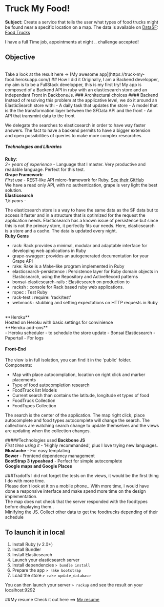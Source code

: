 # Truck My Food! 

**Subject:**
Create a service that tells the user what types of food trucks might be found near a specific location on a map.
The data is available on [DataSF](http://www.datasf.org/): [Food
Trucks](https://data.sfgov.org/Permitting/Mobile-Food-Facility-Permit/rqzj-sfat)

I have a full Time job, appointments at night .. challenge accepted!

## Objective
<br>
Take a look at the result here => [My awesome app](https://truck-my-food.herokuapp.com/)
## How I did it
Originally, I am a Backend developper, my aim is to be a FullStack developper, this is my first try! 
My app is composed of a Backend API in ruby with an elasticsearch store and an independant Front in BackboneJs.
### Architectural choices
#### Backend
Instead of resolving this problem at the applicative level, we do it around an ElasticSearch store with:
- A daily task that updates the store
- A model that is the the transformation layer between the SFData API and the front
- An API that transmint data to the front

We delegate the searches to elasticsearch in order to have way faster answers. The fact to have a backend permits to have a bigger extension and open possibilities of queries to make more complex researches.

##### Technologies and Libraries
**Ruby**: <br>
_2+ years of experience_ -
Language that I master. Very productive and readable language. Perfect for this test.
<br>
**Grape Framework**: <br>
_First use_ -
REST-like API micro-framework for Ruby. [See their GitHub](https://github.com/intridea/grape)<br/>
We have a read only API, with no authentication, grape is very light the best solution. 
<br>
**Elasticsearch**<br>
_1,5 years_  - 

The elasticsearch store is a way to have the same data as the SF data but to access it faster and in a structure that is optimized for the request the application needs. Elasticsearch has a known issue of persistence but since this is not the primary store, it perfectly fits our needs.
Here, elasticsearch is a store and a cache. The data is updated every night.
<br>
**Ruby Gems**
- rack: Rack provides a minimal, modular and adaptable interface for developing web applications in Ruby
- grape-swagger: provides an autogenerated documentation for your Grape API
- rake: Rake is a Make-like program implemented in Ruby
- elasticsearch-persistence : Persistence layer for Ruby domain objects in Elasticsearch, using the Repository and ActiveRecord patterns
- bonsai-elasticsearch-rails : Elasticsearch on production to 
- racksh : console for Rack based ruby web applications.
- rspec : Test Ruby
- rack-test : require: 'rack/test'
- webmock : stubbing and setting expectations on HTTP requests in Ruby
<br>
**Heroku**<br>
Hosted on Heroku with basic settings for convinience<br>
**Heroku add-ons**<br>
- Heroku scheduler - to schedule the store update
- Bonsai Elasticsearch
- Papertail - For logs

#### Front-End
The view is in full isolation, you can find it in the 'public' folder.
Components:
- Map with place autocomplation, location on right click and marker placements
- Type of food autocompletion research
- FoodTruck list
Models
- Current search than contains the latitude, longitude et types of food
- FoodTruck Collection
- FoodTypes Collection

The search is the center of the application. The map right click, place autocomplete and food types autocomplete will change the search. The collections are watching search change to update themselves and the views are updating when the collection changes. 

#####Technologies used 
**Backbone JS**<br>
_First time using it_ -
'Highly recommanded', plus I love trying new languages.<br>
**Mustache** - For easy templating<br>
**Bower** - Frontend dependency management<br>
**BootStrap 3 typeahead** - Perfect for simple autocomplete<br>
**Google maps and Google Places** 

###Tradoffs
I did not forget the tests on the views, it would be the first thing I do with more time. <br>
Please don't look at it on a mobile phone.. With more time, I would have done a responsive interface and make spend more time on the design implementation.<br>
The map does not check that the server responded with the foodtypes before displaying them..<br>
Minifying the JS.
Collect other data to get the foodtrucks depending of their schedule

## To launch it in local
1. Install Ruby (v 2.0+)
2. Install Bundler
3. Install Elasticsearch
4. Launch your elasticsearch server
5. Install dependencies
```> bundle install ```
6. Prepare the app
```> rake bootstrap ```
7. Load the store
```> rake update_database```

You can then launch your server 
```> rackup```
and see the result on your localhost:9292

##My resume
Check it out here ==> [My resume](http://mariekegueye.fr/)
